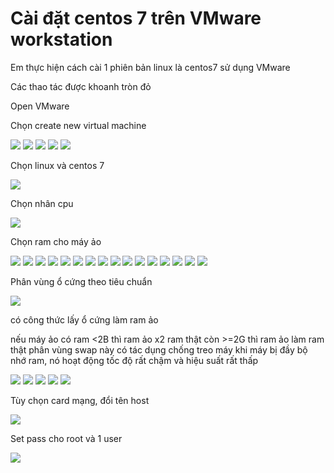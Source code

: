 # Cài đặt centos 7 trên VMware workstation

Em thực hiện cách cài 1 phiên bản linux là centos7 sử dụng VMware

Các thao tác được khoanh tròn đỏ

Open VMware

Chọn create new virtual machine

<img src="img/129.png">

<img src="img/130.png">
<img src="img/131.png">

<img src="img/132.png">
<img src="img/133.png">

Chọn linux và centos 7

<img src="img/134.png">

Chọn nhân cpu

<img src="img/135.png">

Chọn ram cho máy ảo 

<img src="img/136.png">
<img src="img/137.png">
<img src="img/138.png">
<img src="img/139.png">
<img src="img/140.png">
<img src="img/141.png">
<img src="img/142.png">
<img src="img/143.png">
<img src="img/144.png">
<img src="img/145.png">
<img src="img/146.png">
<img src="img/147.png">
<img src="img/148.png">
<img src="img/149.png">
<img src="img/150.png">
<img src="img/151.png">

Phân vùng ổ cứng theo tiêu chuẩn



<img src="img/152.png">

có công thức lấy ổ cứng làm ram ảo

nếu máy ảo có ram <2B thì ram ảo x2 ram thật
còn >=2G thì ram ảo làm ram thật
phân vùng swap này có tác dụng chống treo máy khi máy bị đầy bộ nhớ ram, nó hoạt động tốc độ rất chậm và hiệu suất rất thấp

<img src="img/153.png">

<img src="img/154.png">

<img src="img/155.png">

<img src="img/156.png">

<img src="img/157.png">

Tùy chọn card mạng, đổi tên host

<img src="img/158.png">

Set pass cho root và 1 user

<img src="img/159.png">





